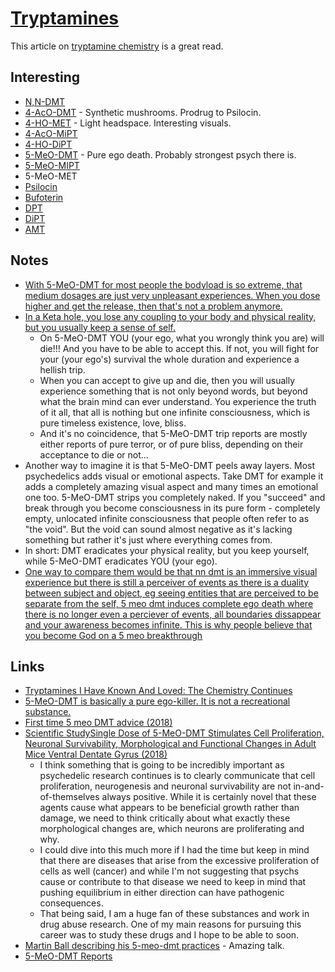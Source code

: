 # [Tryptamines](https://psychonautwiki.org/w/index.php?title=Tryptamine)

This article on [tryptamine chemistry](http://www.psychedelicstoday.com/2018/01/05/psychedelic-tryptamine-chemistry/) is a great read.

## Interesting

- [N,N-DMT](dmt.md)
- [4-AcO-DMT](https://psychonautwiki.org/wiki/4-AcO-DMT) - Synthetic mushrooms. Prodrug to Psilocin.
- [4-HO-MET](https://psychonautwiki.org/wiki/4-HO-MET) - Light headspace. Interesting visuals.
- [4-AcO-MiPT](https://psychonautwiki.org/wiki/4-AcO-MiPT)
- [4-HO-DiPT](https://psychonautwiki.org/wiki/4-HO-DiPT)
- [5-MeO-DMT](https://psychonautwiki.org/wiki/5-MeO-DMT) - Pure ego death. Probably strongest psych there is.
- [5-MeO-MIPT](https://psychonautwiki.org/w/index.php?title=5-MeO-MiPT)
- 5-MeO-MET
- [Psilocin](https://psychonautwiki.org/w/index.php?title=Psilocin)
- [Bufoterin](https://psychonautwiki.org/w/index.php?title=Bufotenin)
- [DPT](https://psychonautwiki.org/w/index.php?title=DPT)
- [DiPT](https://psychonautwiki.org/wiki/DiPT)
- [ΑMT](https://psychonautwiki.org/w/index.php?title=%CE%91MT)

## Notes

- [With 5-MeO-DMT for most people the bodyload is so extreme, that medium dosages are just very unpleasant experiences. When you dose higher and get the release, then that's not a problem anymore.](https://www.reddit.com/r/researchchemicals/comments/9yhmv7/first_time_5_meo_dmt/)
- [In a Keta hole, you lose any coupling to your body and physical reality, but you usually keep a sense of self.](https://www.reddit.com/r/researchchemicals/comments/9yhmv7/first_time_5_meo_dmt/ea3aiof)
  - On 5-MeO-DMT YOU (your ego, what you wrongly think you are) will die!!! And you have to be able to accept this. If not, you will fight for your (your ego's) survival the whole duration and experience a hellish trip.
  - When you can accept to give up and die, then you will usually experience something that is not only beyond words, but beyond what the brain mind can ever understand. You experience the truth of it all, that all is nothing but one infinite consciousness, which is pure timeless existence, love, bliss.
  - And it's no coincidence, that 5-MeO-DMT trip reports are mostly either reports of pure terror, or of pure bliss, depending on their acceptance to die or not...
- Another way to imagine it is that 5-MeO-DMT peels away layers. Most psychedelics adds visual or emotional aspects. Take DMT for example it adds a completely amazing visual aspect and many times an emotional one too. 5-MeO-DMT strips you completely naked. If you "succeed" and break through you become consciousness in its pure form - completely empty, unlocated infinite consciousness that people often refer to as "the void". But the void can sound almost negative as it's lacking something but rather it's just where everything comes from.
- In short: DMT eradicates your physical reality, but you keep yourself, while 5-MeO-DMT eradicates YOU (your ego).
- [One way to compare them would be that nn dmt is an immersive visual experience but there is still a perceiver of events as there is a duality between subject and object, eg seeing entities that are perceived to be separate from the self, 5 meo dmt induces complete ego death where there is no longer even a perciever of events, all boundaries dissappear and your awareness becomes infinite. This is why people believe that you become God on a 5 meo breakthrough](https://www.reddit.com/r/DMT/comments/9ssa0g/dmt_vs_5meo_dmt/)

## Links

- [Tryptamines I Have Known And Loved: The Chemistry Continues](https://erowid.org/library/books_online/tihkal/tihkal.shtml)
- [5-MeO-DMT is basically a pure ego-killer. It is not a recreational substance.](https://www.dmt-nexus.me/forum/default.aspx?g=posts&m=875877#post875877)
- [First time 5 meo DMT advice (2018)](https://www.reddit.com/r/researchchemicals/comments/9yhmv7/first_time_5_meo_dmt/)
- [Scientific StudySingle Dose of 5-MeO-DMT Stimulates Cell Proliferation, Neuronal Survivability, Morphological and Functional Changes in Adult Mice Ventral Dentate Gyrus (2018)](https://www.reddit.com/r/Nootropics/comments/9degmf/single_dose_of_5meodmt_stimulates_cell/)
  - I think something that is going to be incredibly important as psychedelic research continues is to clearly communicate that cell proliferation, neurogenesis and neuronal survivability are not in-and-of-themselves always positive. While it is certainly novel that these agents cause what appears to be beneficial growth rather than damage, we need to think critically about what exactly these morphological changes are, which neurons are proliferating and why.
  - I could dive into this much more if I had the time but keep in mind that there are diseases that arise from the excessive proliferation of cells as well (cancer) and while I'm not suggesting that psychs cause or contribute to that disease we need to keep in mind that pushing equilibrium in either direction can have pathogenic consequences.
  - That being said, I am a huge fan of these substances and work in drug abuse research. One of my main reasons for pursuing this career was to study these drugs and I hope to be able to soon.
- [Martin Ball describing his 5-meo-dmt practices](https://www.youtube.com/watch?v=PQctOMSmBuk) - Amazing talk.
- [5-MeO-DMT Reports](https://erowid.org/experiences/subs/exp_5MeODMT.shtml)